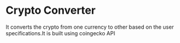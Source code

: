 # Crypto Converter
 It converts the crypto from one currency to other based on the user specifications.It is built using coingecko API
